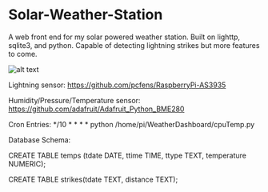 # Solar-Weather-Station


A web front end for my solar powered weather station. Built on lighttp, sqlite3, and python. Capable of detecting lightning strikes but more features to come.

![alt text](http://i.imgur.com/mCtV8hN.png)

Lightning sensor: https://github.com/pcfens/RaspberryPi-AS3935

Humidity/Pressure/Temperature sensor: https://github.com/adafruit/Adafruit_Python_BME280

Cron Entries:
*/10 * * * * python /home/pi/WeatherDashboard/cpuTemp.py


Database Schema:

CREATE TABLE temps (tdate DATE, ttime TIME, ttype TEXT, temperature NUMERIC);

CREATE TABLE strikes(tdate TEXT, distance TEXT);
